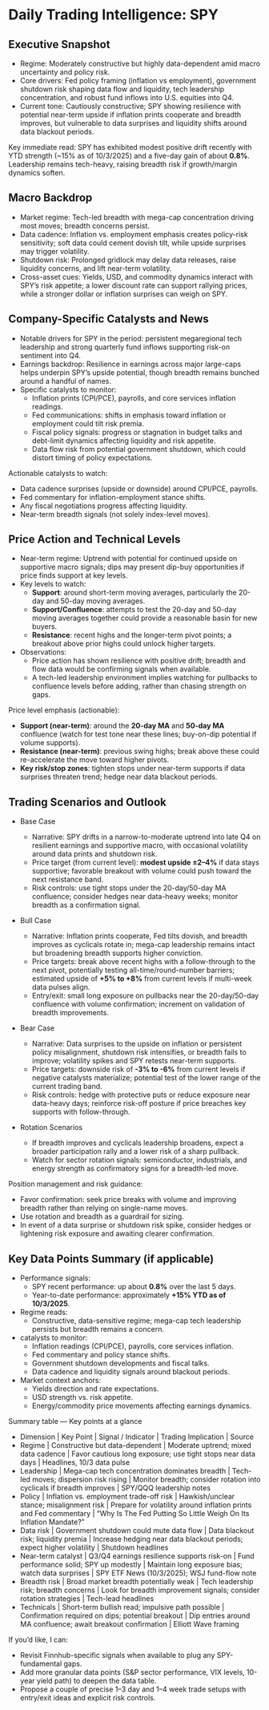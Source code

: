 # Daily Trading Intelligence: SPY

## Executive Snapshot
- Regime: Moderately constructive but highly data-dependent amid macro uncertainty and policy risk.
- Core drivers: Fed policy framing (inflation vs employment), government shutdown risk shaping data flow and liquidity, tech leadership concentration, and robust fund inflows into U.S. equities into Q4.
- Current tone: Cautiously constructive; SPY showing resilience with potential near-term upside if inflation prints cooperate and breadth improves, but vulnerable to data surprises and liquidity shifts around data blackout periods.

Key immediate read: SPY has exhibited modest positive drift recently with YTD strength (~15% as of 10/3/2025) and a five-day gain of about **0.8%**. Leadership remains tech-heavy, raising breadth risk if growth/margin dynamics soften.

## Macro Backdrop
- Market regime: Tech-led breadth with mega-cap concentration driving most moves; breadth concerns persist.
- Data cadence: Inflation vs. employment emphasis creates policy-risk sensitivity; soft data could cement dovish tilt, while upside surprises may trigger volatility.
- Shutdown risk: Prolonged gridlock may delay data releases, raise liquidity concerns, and lift near-term volatility.
- Cross-asset cues: Yields, USD, and commodity dynamics interact with SPY’s risk appetite; a lower discount rate can support rallying prices, while a stronger dollar or inflation surprises can weigh on SPY.

## Company-Specific Catalysts and News
- Notable drivers for SPY in the period: persistent megaregional tech leadership and strong quarterly fund inflows supporting risk-on sentiment into Q4.
- Earnings backdrop: Resilience in earnings across major large-caps helps underpin SPY’s upside potential, though breadth remains bunched around a handful of names.
- Specific catalysts to monitor:
  - Inflation prints (CPI/PCE), payrolls, and core services inflation readings.
  - Fed communications: shifts in emphasis toward inflation or employment could tilt risk premia.
  - Fiscal policy signals: progress or stagnation in budget talks and debt-limit dynamics affecting liquidity and risk appetite.
  - Data flow risk from potential government shutdown, which could distort timing of policy expectations.

Actionable catalysts to watch:
- Data cadence surprises (upside or downside) around CPI/PCE, payrolls.
- Fed commentary for inflation-employment stance shifts.
- Any fiscal negotiations progress affecting liquidity.
- Near-term breadth signals (not solely index-level moves).

## Price Action and Technical Levels
- Near-term regime: Uptrend with potential for continued upside on supportive macro signals; dips may present dip-buy opportunities if price finds support at key levels.
- Key levels to watch:
  - **Support**: around short-term moving averages, particularly the 20-day and 50-day moving averages.
  - **Support/Confluence**: attempts to test the 20-day and 50-day moving averages together could provide a reasonable basin for new buyers.
  - **Resistance**: recent highs and the longer-term pivot points; a breakout above prior highs could unlock higher targets.
- Observations:
  - Price action has shown resilience with positive drift; breadth and flow data would be confirming signals when available.
  - A tech-led leadership environment implies watching for pullbacks to confluence levels before adding, rather than chasing strength on gaps.

Price level emphasis (actionable):
- **Support (near-term)**: around the **20-day MA** and **50-day MA** confluence (watch for test tone near these lines; buy-on-dip potential if volume supports).
- **Resistance (near-term)**: previous swing highs; break above these could re-accelerate the move toward higher pivots.
- **Key risk/stop zones**: tighten stops under near-term supports if data surprises threaten trend; hedge near data blackout periods.

## Trading Scenarios and Outlook
- Base Case
  - Narrative: SPY drifts in a narrow-to-moderate uptrend into late Q4 on resilient earnings and supportive macro, with occasional volatility around data prints and shutdown risk.
  - Price target (from current level): **modest upside ±2–4%** if data stays supportive; favorable breakout with volume could push toward the next resistance band.
  - Risk controls: use tight stops under the 20-day/50-day MA confluence; consider hedges near data-heavy weeks; monitor breadth as a confirmation signal.

- Bull Case
  - Narrative: Inflation prints cooperate, Fed tilts dovish, and breadth improves as cyclicals rotate in; mega-cap leadership remains intact but broadening breadth supports higher conviction.
  - Price targets: break above recent highs with a follow-through to the next pivot, potentially testing all-time/round-number barriers; estimated upside of **+5% to +8%** from current levels if multi-week data pulses align.
  - Entry/exit: small long exposure on pullbacks near the 20-day/50-day confluence with volume confirmation; increment on validation of breadth improvements.

- Bear Case
  - Narrative: Data surprises to the upside on inflation or persistent policy misalignment, shutdown risk intensifies, or breadth fails to improve; volatility spikes and SPY retests near-term supports.
  - Price targets: downside risk of **-3% to -6%** from current levels if negative catalysts materialize; potential test of the lower range of the current trading band.
  - Risk controls: hedge with protective puts or reduce exposure near data-heavy days; reinforce risk-off posture if price breaches key supports with follow-through.

- Rotation Scenarios
  - If breadth improves and cyclicals leadership broadens, expect a broader participation rally and a lower risk of a sharp pullback.
  - Watch for sector rotation signals: semiconductor, industrials, and energy strength as confirmatory signs for a breadth-led move.

Position management and risk guidance:
- Favor confirmation: seek price breaks with volume and improving breadth rather than relying on single-name moves.
- Use rotation and breadth as a guardrail for sizing.
- In event of a data surprise or shutdown risk spike, consider hedges or lightening risk exposure and awaiting clearer confirmation.

## Key Data Points Summary (if applicable)
- Performance signals:
  - SPY recent performance: up about **0.8%** over the last 5 days.
  - Year-to-date performance: approximately **+15% YTD as of 10/3/2025**.
- Regime reads:
  - Constructive, data-sensitive regime; mega-cap tech leadership persists but breadth remains a concern.
- catalysts to monitor:
  - Inflation readings (CPI/PCE), payrolls, core services inflation.
  - Fed commentary and policy stance shifts.
  - Government shutdown developments and fiscal talks.
  - Data cadence and liquidity signals around blackout periods.
- Market context anchors:
  - Yields direction and rate expectations.
  - USD strength vs. risk appetite.
  - Energy/commodity price movements affecting earnings dynamics.

Summary table — Key points at a glance
- Dimension | Key Point | Signal / Indicator | Trading Implication | Source
- Regime | Constructive but data-dependent | Moderate uptrend; mixed data cadence | Favor cautious long exposure; use tight stops near data days | Headlines, 10/3 data pulse
- Leadership | Mega-cap tech concentration dominates breadth | Tech-led moves; dispersion risk rising | Monitor breadth; consider rotation into cyclicals if breadth improves | SPY/QQQ leadership notes
- Policy | Inflation vs. employment trade-off risk | Hawkish/unclear stance; misalignment risk | Prepare for volatility around inflation prints and Fed commentary | “Why Is The Fed Putting So Little Weigh On Its Inflation Mandate?”
- Data risk | Government shutdown could mute data flow | Data blackout risk; liquidity premia | Increase hedging near data blackout periods; expect higher volatility | Shutdown headlines
- Near-term catalyst | Q3/Q4 earnings resilience supports risk-on | Fund performance solid; SPY up modestly | Maintain long exposure bias; watch data surprises | SPY ETF News (10/3/2025); WSJ fund-flow note
- Breadth risk | Broad market breadth potentially weak | Tech leadership risk; breadth concerns | Look for breadth improvement signals; consider rotation strategies | Tech-lead headlines
- Technicals | Short-term bullish read; impulsive path possible | Confirmation required on dips; potential breakout | Dip entries around MA confluence; await breakout confirmation | Elliott Wave framing

If you’d like, I can:
- Revisit Finnhub-specific signals when available to plug any SPY-fundamental gaps.
- Add more granular data points (S&P sector performance, VIX levels, 10-year yield path) to deepen the data table.
- Propose a couple of precise 1–3 day and 1–4 week trade setups with entry/exit ideas and explicit risk controls.